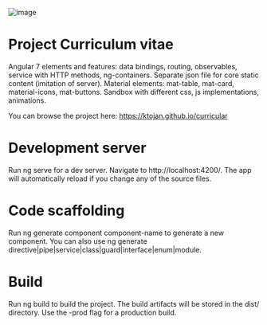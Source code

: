 ![image](https://github.com/Ktojan/curricular/assets/32598218/1b3f10a5-dff4-4651-a5b2-4fb582f6c247)


# Project Curriculum vitae

Angular 7 elements and features: data bindings, routing, observables, service with HTTP methods, ng-containers. 
Separate json file for core static content (imitation of server).
Material elements: mat-table, mat-card, material-icons, mat-buttons.
Sandbox with different css, js implementations, animations.


You can browse the project here: https://ktojan.github.io/curricular  



# Development server
Run ng serve for a dev server. Navigate to http://localhost:4200/. The app will automatically reload if you change any of the source files.

# Code scaffolding
Run ng generate component component-name to generate a new component. You can also use ng generate directive|pipe|service|class|guard|interface|enum|module.

# Build
Run ng build to build the project. The build artifacts will be stored in the dist/ directory. Use the -prod flag for a production build.


